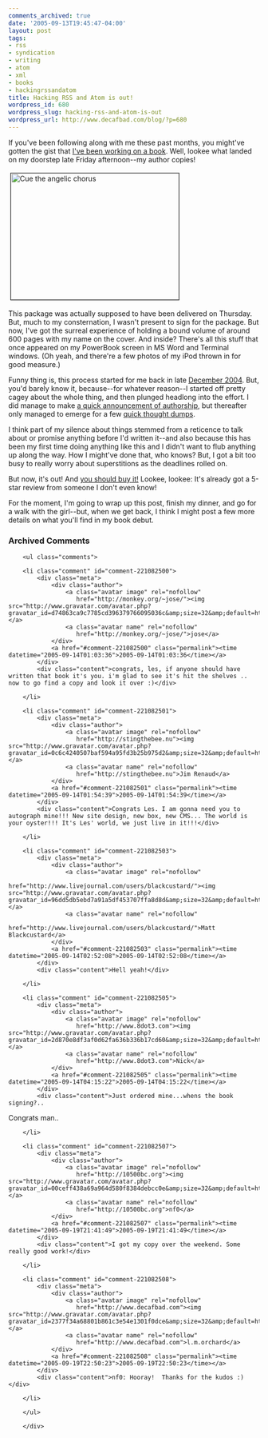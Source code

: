 ```yaml
---
comments_archived: true
date: '2005-09-13T19:45:47-04:00'
layout: post
tags:
- rss
- syndication
- writing
- atom
- xml
- books
- hackingrssandatom
title: Hacking RSS and Atom is out!
wordpress_id: 680
wordpress_slug: hacking-rss-and-atom-is-out
wordpress_url: http://www.decafbad.com/blog/?p=680
---
```

If you've been following along with me these past months, you might've gotten the gist that [I've been working on a book][book].  Well, lookee what landed on my doorstep late Friday afternoon--my author copies!

<p>
<a href="http://www.decafbad.com/blog_attachments/IMG_3554-1.JPG" onclick="window.open('http://www.decafbad.com/blog_attachments/IMG_3554-1.JPG','popup','width=1024,height=768,scrollbars=no,resizable=yes,toolbar=no,directories=no,location=no,menubar=no,status=yes,left=0,top=0');return false"><img src="http://www.decafbad.com/blog_attachments/IMG_3554-1-tm.jpg" height="253" width="337" border="1" align="middle" hspace="4" vspace="4" alt="Cue the angelic chorus" title="Cue the angelic chorus" /></a>
</p>

This package was actually supposed to have been delivered on Thursday.  But, much to my consternation, I wasn't present to sign for the package.  But now, I've got the surreal experience of holding a bound volume of around 600 pages with my name on the cover.  And inside?  There's all this stuff that once appeared on my PowerBook screen in MS Word and Terminal windows.  (Oh yeah, and there're a few photos of my iPod thrown in for good measure.)

Funny thing is, this process started for me back in late [December 2004][dec04].  But, you'd barely know it, because--for whatever reason--I started off pretty cagey about the whole thing, and then plunged headlong into the effort.  I did manage to make [a quick announcement of authorship][announce], but thereafter only managed to emerge for a few [quick thought dumps][quick].

I think part of my silence about things stemmed from a reticence to talk about or promise anything before I'd written it--and also because this has been my first time doing anything like this and I didn't want to flub anything up along the way.  How I might've done that, who knows?  But, I got a bit too busy to really worry about superstitions as the deadlines rolled on.

But now, it's out!  And [you should buy it!][buy]  Lookee, lookee:  It's already got a 5-star review from someone I don't even know!

For the moment, I'm going to wrap up this post, finish my dinner, and go for a walk with the girl--but, when we get back, I think I might post a few more details on what you'll find in my book debut. 

[buy]: http://www.amazon.com/exec/obidos/ASIN/0764597582/0xdecafbad01-20?creative=327641&camp=14573&link_code=as1
[announce]: http://www.decafbad.com/blog/2005/01/07/belated-happy-new-year
[quick]: http://www.decafbad.com/blog/2005/02/19/writing-no-things-of-epic-import
[dec04]: http://www.decafbad.com/blog/2004/12/
[book]: http://www.decafbad.com/blog/2005/04/25/hacking-rss-and-atom-is-a-real-book

<div id="comments" class="comments archived-comments">
            <h3>Archived Comments</h3>
            
        <ul class="comments">
            
        <li class="comment" id="comment-221082500">
            <div class="meta">
                <div class="author">
                    <a class="avatar image" rel="nofollow" 
                       href="http://monkey.org/~jose/"><img src="http://www.gravatar.com/avatar.php?gravatar_id=d74863ca9c7785cd396379766095036c&amp;size=32&amp;default=http://mediacdn.disqus.com/1320279820/images/noavatar32.png"/></a>
                    <a class="avatar name" rel="nofollow" 
                       href="http://monkey.org/~jose/">jose</a>
                </div>
                <a href="#comment-221082500" class="permalink"><time datetime="2005-09-14T01:03:36">2005-09-14T01:03:36</time></a>
            </div>
            <div class="content">congrats, les, if anyone should have written that book it's you. i'm glad to see it's hit the shelves .. now to go find a copy and look it over :)</div>
            
        </li>
    
        <li class="comment" id="comment-221082501">
            <div class="meta">
                <div class="author">
                    <a class="avatar image" rel="nofollow" 
                       href="http://stingthebee.nu"><img src="http://www.gravatar.com/avatar.php?gravatar_id=0c6c4240507baf594a95fd3b25b975d2&amp;size=32&amp;default=http://mediacdn.disqus.com/1320279820/images/noavatar32.png"/></a>
                    <a class="avatar name" rel="nofollow" 
                       href="http://stingthebee.nu">Jim Renaud</a>
                </div>
                <a href="#comment-221082501" class="permalink"><time datetime="2005-09-14T01:54:39">2005-09-14T01:54:39</time></a>
            </div>
            <div class="content">Congrats Les. I am gonna need you to autograph mine!!! New site design, new box, new CMS... The world is your oyster!!! It's Les' world, we just live in it!!!</div>
            
        </li>
    
        <li class="comment" id="comment-221082503">
            <div class="meta">
                <div class="author">
                    <a class="avatar image" rel="nofollow" 
                       href="http://www.livejournal.com/users/blackcustard/"><img src="http://www.gravatar.com/avatar.php?gravatar_id=96dd5db5ebd7a91a5df453707ffa8d8d&amp;size=32&amp;default=http://mediacdn.disqus.com/1320279820/images/noavatar32.png"/></a>
                    <a class="avatar name" rel="nofollow" 
                       href="http://www.livejournal.com/users/blackcustard/">Matt Blackcustard</a>
                </div>
                <a href="#comment-221082503" class="permalink"><time datetime="2005-09-14T02:52:08">2005-09-14T02:52:08</time></a>
            </div>
            <div class="content">Hell yeah!</div>
            
        </li>
    
        <li class="comment" id="comment-221082505">
            <div class="meta">
                <div class="author">
                    <a class="avatar image" rel="nofollow" 
                       href="http://www.8dot3.com"><img src="http://www.gravatar.com/avatar.php?gravatar_id=2d870e8df3af0d62fa636b336b17cd60&amp;size=32&amp;default=http://mediacdn.disqus.com/1320279820/images/noavatar32.png"/></a>
                    <a class="avatar name" rel="nofollow" 
                       href="http://www.8dot3.com">Nick</a>
                </div>
                <a href="#comment-221082505" class="permalink"><time datetime="2005-09-14T04:15:22">2005-09-14T04:15:22</time></a>
            </div>
            <div class="content">Just ordered mine...whens the book signing?..

Congrats man..</div>
            
        </li>
    
        <li class="comment" id="comment-221082507">
            <div class="meta">
                <div class="author">
                    <a class="avatar image" rel="nofollow" 
                       href="http://10500bc.org"><img src="http://www.gravatar.com/avatar.php?gravatar_id=00ceff438a69a964d580f8384debcc0e&amp;size=32&amp;default=http://mediacdn.disqus.com/1320279820/images/noavatar32.png"/></a>
                    <a class="avatar name" rel="nofollow" 
                       href="http://10500bc.org">nf0</a>
                </div>
                <a href="#comment-221082507" class="permalink"><time datetime="2005-09-19T21:41:49">2005-09-19T21:41:49</time></a>
            </div>
            <div class="content">I got my copy over the weekend. Some really good work!</div>
            
        </li>
    
        <li class="comment" id="comment-221082508">
            <div class="meta">
                <div class="author">
                    <a class="avatar image" rel="nofollow" 
                       href="http://www.decafbad.com"><img src="http://www.gravatar.com/avatar.php?gravatar_id=2377f34a68801b861c3e54e1301f0dce&amp;size=32&amp;default=http://mediacdn.disqus.com/1320279820/images/noavatar32.png"/></a>
                    <a class="avatar name" rel="nofollow" 
                       href="http://www.decafbad.com">l.m.orchard</a>
                </div>
                <a href="#comment-221082508" class="permalink"><time datetime="2005-09-19T22:50:23">2005-09-19T22:50:23</time></a>
            </div>
            <div class="content">nf0: Hooray!  Thanks for the kudos :)</div>
            
        </li>
    
        </ul>
    
        </div>
    